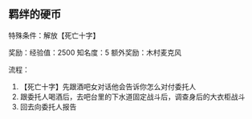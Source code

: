 ## 羁绊的硬币
特殊条件：解放【死亡十字】

奖励：经验值：2500 知名度：5 额外奖励：木村麦克风

流程：

1. 【死亡十字】先跟酒吧女对话他会告诉你怎么对付委托人
2. 跟委托人喝酒后，去吧台里的下水道固定战斗后，调查身后的大衣柜战斗
3. 回去向委托人报告
